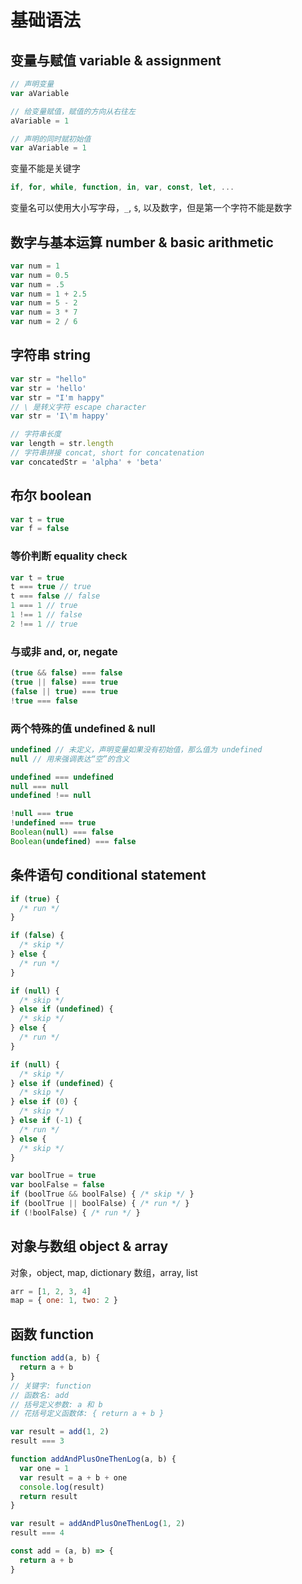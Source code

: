 # 基础语法

## 变量与赋值 variable & assignment 
```js
// 声明变量
var aVariable

// 给变量赋值，赋值的方向从右往左
aVariable = 1

// 声明的同时赋初始值
var aVariable = 1
```

变量不能是关键字
```js
if, for, while, function, in, var, const, let, ...
```

变量名可以使用大小写字母，`_`, `$`, 以及数字，但是第一个字符不能是数字

## 数字与基本运算 number & basic arithmetic
```js
var num = 1
var num = 0.5
var num = .5
var num = 1 + 2.5
var num = 5 - 2
var num = 3 * 7
var num = 2 / 6
```

## 字符串 string
```js
var str = "hello"
var str = 'hello'
var str = "I'm happy"
// \ 是转义字符 escape character
var str = 'I\'m happy'

// 字符串长度
var length = str.length
// 字符串拼接 concat, short for concatenation
var concatedStr = 'alpha' + 'beta'
```

## 布尔 boolean
```js
var t = true
var f = false
```

### 等价判断 equality check
```js
var t = true
t === true // true
t === false // false
1 === 1 // true
1 !== 1 // false
2 !== 1 // true
```

### 与或非 and, or, negate
```js
(true && false) === false
(true || false) === true
(false || true) === true
!true === false
```

### 两个特殊的值 undefined & null
```js
undefined // 未定义，声明变量如果没有初始值，那么值为 undefined
null // 用来强调表达“空”的含义

undefined === undefined
null === null
undefined !== null

!null === true
!undefined === true
Boolean(null) === false
Boolean(undefined) === false
```

## 条件语句 conditional statement
```js
if (true) {
  /* run */
}

if (false) {
  /* skip */
} else {
  /* run */
}

if (null) {
  /* skip */
} else if (undefined) {
  /* skip */
} else {
  /* run */
}

if (null) {
  /* skip */
} else if (undefined) {
  /* skip */
} else if (0) {
  /* skip */
} else if (-1) {
  /* run */
} else {
  /* skip */
}

var boolTrue = true
var boolFalse = false
if (boolTrue && boolFalse) { /* skip */ }
if (boolTrue || boolFalse) { /* run */ }
if (!boolFalse) { /* run */ }
```

## 对象与数组 object & array

对象，object, map, dictionary
数组，array, list

```js
arr = [1, 2, 3, 4]
map = { one: 1, two: 2 }
```

## 函数 function
```js
function add(a, b) {
  return a + b
}
// 关键字: function
// 函数名: add
// 括号定义参数: a 和 b
// 花括号定义函数体: { return a + b }

var result = add(1, 2)
result === 3

function addAndPlusOneThenLog(a, b) {
  var one = 1
  var result = a + b + one
  console.log(result)
  return result
}

var result = addAndPlusOneThenLog(1, 2)
result === 4

const add = (a, b) => {
  return a + b
}
```
